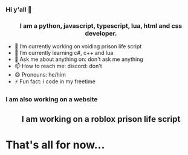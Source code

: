 ### Hi y'all 👋

<h3 align="center">I am a python, javascript, typescript, lua, html and css developer.</h3>

- 🔭 I’m currently working on voiding prison life script
- 🌱 I’m currently learning c#, c++ and lua
- 💬 Ask me about anything on: don't ask me anything
- 📫 How to reach me: discord: don't
- 😄 Pronouns: he/him
- ⚡ Fun fact: i code in my freetime

### I am also working on a website

<h2 align="center"> I am working on a roblox prison life script
  
  # That's all for now...
